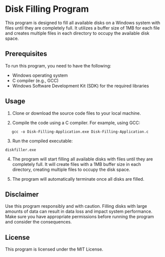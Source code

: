 # Disk Filling Program

This program is designed to fill all available disks on a Windows system with files until they are completely full. It utilizes a buffer size of 1MB for each file and creates multiple files in each directory to occupy the available disk space.

## Prerequisites

To run this program, you need to have the following:

- Windows operating system
- C compiler (e.g., GCC)
- Windows Software Development Kit (SDK) for the required libraries

## Usage

1. Clone or download the source code files to your local machine.

2. Compile the code using a C compiler. For example, using GCC:

```shell
   gcc -o Disk-Filling-Application.exe Disk-Filling-Application.c
```

3. Run the compiled executable:

`diskfiller.exe`

4. The program will start filling all available disks with files until they are completely full. It will create files with a 1MB buffer size in each directory, creating multiple files to occupy the disk space.

5. The program will automatically terminate once all disks are filled.

## Disclaimer
Use this program responsibly and with caution. Filling disks with large amounts of data can result in data loss and impact system performance. Make sure you have appropriate permissions before running the program and consider the consequences.

## License
This program is licensed under the MIT License.

